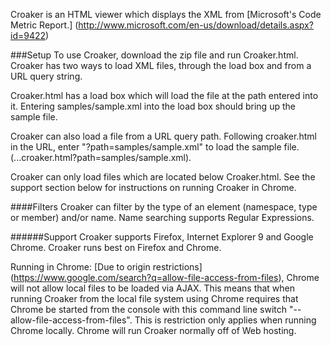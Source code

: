 Croaker is an HTML viewer which displays the XML from [Microsoft's Code Metric Report.] (http://www.microsoft.com/en-us/download/details.aspx?id=9422)


###Setup
To use Croaker, download the zip file and run Croaker.html. Croaker has two ways to load XML files, through the load box and from a URL query string. 

  Croaker.html has a load box which will load the file at the path entered into it. Entering samples/sample.xml into the load box should bring up the sample file.

  Croaker can also load a file from a URL query path. Following croaker.html in the URL, enter "?path=samples/sample.xml" to load the sample file.(...croaker.html?path=samples/sample.xml). 

  Croaker can only load files which are located below Croaker.html. See the support section below for instructions on running Croaker in Chrome.

####Filters
Croaker can filter by the type of an element (namespace, type or member) and/or name. Name searching supports Regular Expressions.

######Support
Croaker supports Firefox, Internet Explorer 9 and Google Chrome. Croaker runs best on Firefox and Chrome. 

Running in Chrome: [Due to origin restrictions] (https://www.google.com/search?q=allow-file-access-from-files), Chrome will not allow local files to be loaded via AJAX. This means that when running Croaker from the local file system using Chrome requires that Chrome be started from the console with this command line switch "--allow-file-access-from-files". This is restriction only applies when running Chrome locally. Chrome will run Croaker normally off of Web hosting.
